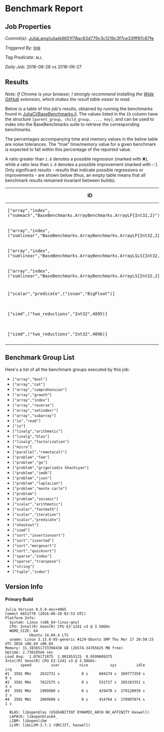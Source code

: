 # Benchmark Report

## Job Properties

*Commit(s):* [JuliaLang/julia@6651f78ac63d779c3c1219c3f7ce33fff97c67fe](https://github.com/JuliaLang/julia/commit/6651f78ac63d779c3c1219c3f7ce33fff97c67fe)

*Triggered By:* [link](https://github.com/JuliaLang/julia/commit/6651f78ac63d779c3c1219c3f7ce33fff97c67fe#commitcomment-18035364)

*Tag Predicate:* `ALL`

*Daily Job:* 2016-06-28 vs 2016-06-27

## Results

*Note: If Chrome is your browser, I strongly recommend installing the [Wide GitHub](https://chrome.google.com/webstore/detail/wide-github/kaalofacklcidaampbokdplbklpeldpj?hl=en)
extension, which makes the result table easier to read.*

Below is a table of this job's results, obtained by running the benchmarks found in
[JuliaCI/BaseBenchmarks.jl](https://github.com/JuliaCI/BaseBenchmarks.jl). The values
listed in the `ID` column have the structure `[parent_group, child_group, ..., key]`,
and can be used to index into the BaseBenchmarks suite to retrieve the corresponding
benchmarks.

The percentages accompanying time and memory values in the below table are noise tolerances. The "true"
time/memory value for a given benchmark is expected to fall within this percentage of the reported value.

A ratio greater than `1.0` denotes a possible regression (marked with :x:), while a ratio less
than `1.0` denotes a possible improvement (marked with :white_check_mark:). Only significant results - results
that indicate possible regressions or improvements - are shown below (thus, an empty table means that all
benchmark results remained invariant between builds).

| ID | time ratio | memory ratio |
|----|------------|--------------|
| `["array","index",("sumeach","BaseBenchmarks.ArrayBenchmarks.ArrayLF{Int32,2}")]` | 0.24 (40%) :white_check_mark: | 1.00 (1%)  |
| `["array","index",("sumlinear","BaseBenchmarks.ArrayBenchmarks.ArrayLF{Int32,2}")]` | 0.24 (40%) :white_check_mark: | 1.00 (1%)  |
| `["array","index",("sumlinear","BaseBenchmarks.ArrayBenchmarks.ArrayLSLS{Int32,2}")]` | 0.38 (40%) :white_check_mark: | 1.00 (1%)  |
| `["array","index",("sumlinear","BaseBenchmarks.ArrayBenchmarks.ArrayLS{Int32,2}")]` | 0.38 (40%) :white_check_mark: | 1.00 (1%)  |
| `["scalar","predicate",("isnan","BigFloat")]` | 1.33 (25%) :x: | 1.00 (1%)  |
| `["simd",("two_reductions","Int32",4095)]` | 1.20 (20%) :x: | 1.00 (1%)  |
| `["simd",("two_reductions","Int32",4096)]` | 1.34 (20%) :x: | 1.00 (1%)  |

## Benchmark Group List

Here's a list of all the benchmark groups executed by this job:

- `["array","bool"]`
- `["array","cat"]`
- `["array","comprehension"]`
- `["array","growth"]`
- `["array","index"]`
- `["array","reverse"]`
- `["array","setindex!"]`
- `["array","subarray"]`
- `["io","read"]`
- `["io"]`
- `["linalg","arithmetic"]`
- `["linalg","blas"]`
- `["linalg","factorization"]`
- `["micro"]`
- `["parallel","remotecall"]`
- `["problem","fem"]`
- `["problem","go"]`
- `["problem","grigoriadis khachiyan"]`
- `["problem","imdb"]`
- `["problem","json"]`
- `["problem","laplacian"]`
- `["problem","monte carlo"]`
- `["problem"]`
- `["problem","seismic"]`
- `["scalar","arithmetic"]`
- `["scalar","fastmath"]`
- `["scalar","iteration"]`
- `["scalar","predicate"]`
- `["shootout"]`
- `["simd"]`
- `["sort","insertionsort"]`
- `["sort","issorted"]`
- `["sort","mergesort"]`
- `["sort","quicksort"]`
- `["sparse","index"]`
- `["sparse","transpose"]`
- `["string"]`
- `["tuple","index"]`

## Version Info

#### Primary Build

```
Julia Version 0.5.0-dev+4965
Commit 6651f78 (2016-06-28 02:53 UTC)
Platform Info:
  System: Linux (x86_64-linux-gnu)
  CPU: Intel(R) Xeon(R) CPU E3-1241 v3 @ 3.50GHz
  WORD_SIZE: 64
           Ubuntu 14.04.4 LTS
  uname: Linux 3.13.0-85-generic #129-Ubuntu SMP Thu Mar 17 20:50:15 UTC 2016 x86_64 x86_64
Memory: 31.383651733398438 GB (26574.34765625 MB free)
Uptime: 2.736185e6 sec
Load Avg:  1.076171875  1.001953125  0.9599609375
Intel(R) Xeon(R) CPU E3-1241 v3 @ 3.50GHz: 
       speed         user         nice          sys         idle          irq
#1  3501 MHz    2632731 s          0 s     604274 s  269777359 s          9 s
#2  3501 MHz    7622575 s          0 s     552717 s  265183351 s          3 s
#3  3501 MHz    2909980 s          0 s     429470 s  270120939 s          2 s
#4  3501 MHz    2069608 s          0 s     414764 s  270997874 s          1 s

  BLAS: libopenblas (USE64BITINT DYNAMIC_ARCH NO_AFFINITY Haswell)
  LAPACK: libopenblas64_
  LIBM: libopenlibm
  LLVM: libLLVM-3.7.1 (ORCJIT, haswell)

```
